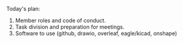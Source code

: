 Today's plan:

1. Member roles and code of conduct.
2. Task division and preparation for meetings.
3. Software to use (github, drawio, overleaf, eagle/kicad, onshape)